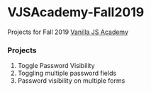 # VJSAcademy-Fall2019

Projects for Fall 2019 [Vanilla JS Academy](https://vanillajsacademy.com/)

### Projects

1. Toggle Password Visibility
2. Toggling multiple password fields
3. Password visibility on multiple forms
